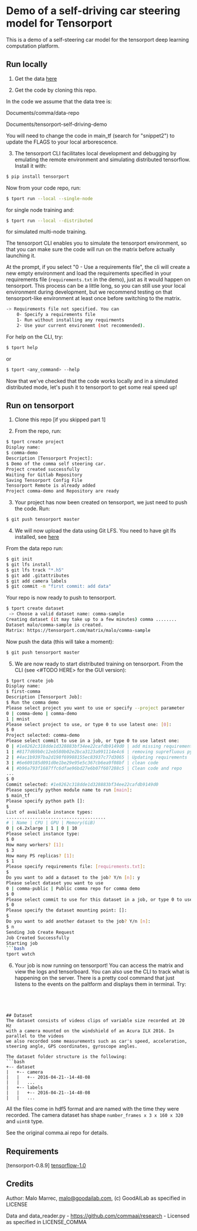# Demo of a self-driving car steering model for Tensorport

This is a demo of a self-steering car model for the tensorport deep learning computation platform.


## Run locally

1) Get the data [here](https://s3-us-west-2.amazonaws.com/tppublicdata/comma-train.zip)

2) Get the code by cloning this repo.

In the code we assume that the data tree is:

Documents/comma/data-repo

Documents/tensorport-self-driving-demo

You will need to change the code in main_tf (search for "snippet2") to update the
FLAGS to your local arborescence.


3) The tensorport CLI facilitates local development and debugging by emulating the
remote environment and simulating distributed tensorflow. Install it with:

```bash
$ pip install tensorport
```

Now from your code repo, run:

```bash
$ tport run --local --single-node
```
for single node training and:
```bash
$ tport run --local --distributed
```
for simulated multi-node training.

The tensorport CLI enables you to simulate the tensorport environment, so that
you can make sure the code will run on the matrix before actually launching it.

At the prompt, if you select "0 - Use a requirements file", the cli will create
a new empty environment and load the requirements specified in your requirements
file (`requirements.txt` in the demo), just as it would happen on tensorport. This
process can be a little long, so you can still use your local environment during
development, but we recommend testing on that tensorport-like environment at least
once before switching to  the matrix.

```bash
-> Requirements file not specified. You can
    0- Specify a requirements file
    1- Run without installing any requirments
    2- Use your current environemt (not recommended).
```



For help on the CLI, try:
```bash
$ tport help
```

or

```bash
$ tport <any_command> --help
```

Now that we've checked that the code works locally and in a simulated distributed
mode, let's push it to tensorport to get some real speed up!


## Run on tensorport

1) Clone this repo [if you skipped part 1]

2) From the repo, run:
```bash
$ tport create project
Display name:
$ comma-demo
Description [Tensorport Project]:
$ Demo of the comma self steering car.
Project created successfully
Waiting for Gitlab Repository
Saving Tensorport Config File
Tensorport Remote is already added
Project comma-demo and Repository are ready
```

3) Your project has now been created on tensorport, we just need to push the code. Run:
``` bash
$ git push tensorport master
```

4) We will now upload the data using Git LFS.
You need to have git lfs installed, see [here](https://git-lfs.github.com/)

From the data repo run:

```bash
$ git init
$ git lfs install
$ git lfs track "*.h5"
$ git add .gitattributes
$ git add camera labels
$ git commit -m "first commit: add data"
```
Your repo is now ready to push to tensorport.

```bash
$ tport create dataset
 -> Choose a valid dataset name: comma-sample
Creating dataset (it may take up to a few minutes) comma ........
Dataset malo/comma-sample is created.
Matrix: https://tensorport.com/matrix/malo/comma-sample
```

Now push the data (this will take a moment):

```bash
$ git push tensorport master
```


5) We are now ready to start distributed training on tensorport. From the CLI (see <#TODO HERE> for the GUI version):
``` bash
$ tport create job
Display name:
$ first-comma
Description [Tensorport Job]:
$ Run the comma demo
Please select project you want to use or specify --project parameter
0 | comma-demo | comma-demo
1 | mnist
Please select project to use, or type 0 to use latest one: [0]:
$ 0
Project selected: comma-demo
Please select commit to use in a job, or type 0 to use latest one:
0 | #1e8262c318dde1d328883bf34ee22cafdb9149d0 | add missing requirements
1 | #8177d69b0c12eb580b02e2bca3123a991114e4c6 | removing suprefluous pygame use
2 | #4ac1b9397ba2d198f69988155ec83937c77d3065 | Updating requirements
3 | #6e609185d091d0e1be29e95e5c367cb6ea9f08bf | clean code
4 | #b96a793f1687ffc6dfae96bd27e6b07f607288c5 | Clean code and repo
...
$ 0
Commit selected: #1e8262c318dde1d328883bf34ee22cafdb9149d0
Please specify python module name to run [main]:
$ main_tf
Please specify python path []:
$
List of available instance types:
......................................
# | Name | CPU | GPU | Memory(GiB)
0 | c4.2xlarge | 1 | 0 | 10
Please select instance type:
$ 0
How many workers? [1]:
$ 3
How many PS replicas? [1]:
$ 1
Please specify requirements file: [requirements.txt]:
$
Do you want to add a dataset to the job? Y/n [n]: y
Please select dataset you want to use
0 | comma-public | Public comma repo for comma demo
$ 0
Please select commit to use for this dataset in a job, or type 0 to use latest one:
$ 0
Please specify the dataset mounting point: []:
$
Do you want to add another dataset to the job? Y/n [n]:
$ n
Sending Job Create Request
Job Created Successfully
Starting job
```bash
tport watch
```

6) Your job is now running on tensorport! You can access the matrix and view the
logs and tensorboard.
You can also use the CLI to track what is happening on the server. There is a
pretty cool command that just listens to the events on the paltform and displays
them in terminal.
Try:
```




## Dataset
The dataset consists of videos clips of variable size recorded at 20 Hz
with a camera mounted on the windshield of an Acura ILX 2016. In parallel to the videos
we also recorded some measurements such as car's speed, acceleration,
steering angle, GPS coordinates, gyroscope angles.

The dataset folder structure is the following:
```bash
+-- dataset
|   +-- camera
|   |   +-- 2016-04-21--14-48-08
|   |   ...
|   +-- labels
|   |   +-- 2016-04-21--14-48-08
|   |   ...
```

All the files come in hdf5 format and are named with the time they were recorded.
The camera dataset has shape `number_frames x 3 x 160 x 320` and `uint8` type.

See the original comma.ai repo for details.


## Requirements

[tensorport-0.8.9]
[tensorflow-1.0](https://github.com/tensorflow/tensorflow)  


## Credits
Author: Malo Marrec, malo@goodailab.com, (c) GoodAILab as specified in LICENSE

Data and data_reader.py -  https://github.com/commaai/research - Licensed as specified in LICENSE_COMMA

